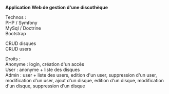 **Application Web de gestion d'une discothèque**  

Technos :  
PHP / Symfony  
MySql / Doctrine  
Bootstrap  

CRUD disques  
CRUD users  

Droits :  
Anonyme : login, création d'un accès  
User : anonyme + liste des disques  
Admin : user + liste des users, edition d'un user, suppression d'un user, modification d'un user, ajout d'un disque, edition d'un disque, modification d'un disque, suppression d'un disque
